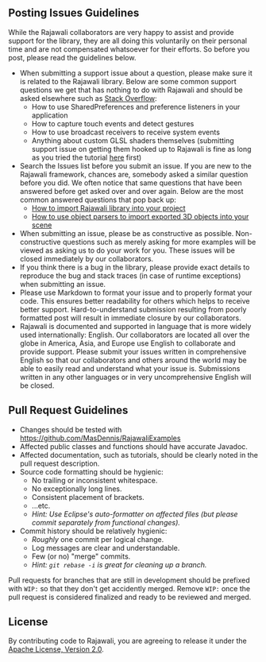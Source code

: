 Posting Issues Guidelines
-------------------------

While the Rajawali collaborators are very happy to assist and provide support for the library, they are all doing this voluntarily on their personal time and are not compensated whatsoever for their efforts. So before you post, please read the guidelines below.
* When submitting a support issue about a question, please make sure it is related to the Rajawali library. Below are some common support questions we get that has nothing to do with Rajawali and should be asked elsewhere such as [Stack Overflow](http://www.stackoverflow.com/):
  * How to use SharedPreferences and preference listeners in your application
  * How to capture touch events and detect gestures
  * How to use broadcast receivers to receive system events
  * Anything about custom GLSL shaders themselves (submitting support issue on getting them hooked up to Rajawali is fine as long as you tried the tutorial [here](https://github.com/MasDennis/Rajawali/wiki/Tutorial-09-Creating-a-Custom-Material---GLSL-Shader) first)
* Search the Issues list before you submit an issue. If you are new to the Rajawali framework, chances are, somebody asked a similar question before you did. We often notice that same questions that have been answered before get asked over and over again. Below are the most common answered questions that pop back up:
  * [How to import Rajawali library into your project](https://github.com/MasDennis/Rajawali/wiki/Importing-Rajawali-and-RajawaliExamples)
  * [How to use object parsers to import exported 3D objects into your scene](https://github.com/MasDennis/Rajawali/wiki/Tutorial-02-Creating-a-Live-Wallpaper-and-Importing-a-Model)
* When submitting an issue, please be as constructive as possible. Non-constructive questions such as merely asking for more examples will be viewed as asking us to do your work for you. These issues will be closed immediately by our collaborators.
* If you think there is a bug in the library, please provide exact details to reproduce the bug and stack traces (in case of runtime exceptions) when submitting an issue.
* Please use Markdown to format your issue and to properly format your code. This ensures better readability for others which helps to receive better support. Hard-to-understand submission resulting from poorly formatted post will result in immediate closure by our collaborators.
* Rajawali is documented and supported in language that is more widely used internationally: English. Our collaborators are located all over the globe in America, Asia, and Europe use English to collaborate and provide support. Please submit your issues written in comprehensive English so that our collaborators and others around the world may be able to easily read and understand what your issue is. Submissions written in any other languages or in very uncomprehensive English will be closed.

Pull Request Guidelines
-----------------------

* Changes should be tested with https://github.com/MasDennis/RajawaliExamples
* Affected public classes and functions should have accurate Javadoc.
* Affected documentation, such as tutorials, should be clearly noted in the pull request description.
* Source code formatting should be hygienic:
  * No trailing or inconsistent whitespace.
  * No exceptionally long lines.
  * Consistent placement of brackets.
  * ...etc.
  * _Hint: Use Eclipse's auto-formatter on affected files (but please commit separately from functional changes)._
* Commit history should be relatively hygienic:
  * _Roughly_ one commit per logical change.
  * Log messages are clear and understandable.
  * Few (or no) "merge" commits.
  * _Hint: `git rebase -i` is great for cleaning up a branch._

Pull requests for branches that are still in development should be prefixed with `WIP:` so that they don't get accidently merged. Remove `WIP:` once the pull request is considered finalized and ready to be reviewed and merged.

License
-------

By contributing code to Rajawali, you are agreeing to release it under the [Apache License, Version 2.0](http://opensource.org/licenses/Apache-2.0).
